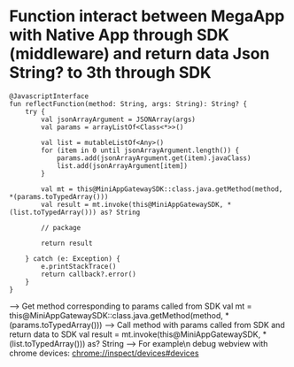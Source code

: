 # Function interact between MegaApp with Native App through SDK (middleware) and return data Json String? to 3th through SDK
    @JavascriptInterface
    fun reflectFunction(method: String, args: String): String? {
        try {
            val jsonArrayArgument = JSONArray(args)
            val params = arrayListOf<Class<*>>()

            val list = mutableListOf<Any>()
            for (item in 0 until jsonArrayArgument.length()) {
                params.add(jsonArrayArgument.get(item).javaClass)
                list.add(jsonArrayArgument[item])
            }

            val mt = this@MiniAppGatewaySDK::class.java.getMethod(method, *(params.toTypedArray()))
            val result = mt.invoke(this@MiniAppGatewaySDK, *(list.toTypedArray())) as? String

            // package

            return result

        } catch (e: Exception) {
            e.printStackTrace()
            return callback?.error()
        }
    }
--> Get method corresponding to params called from SDK
val mt = this@MiniAppGatewaySDK::class.java.getMethod(method, *(params.toTypedArray()))
--> Call method with params called from SDK and return data to SDK
val result = mt.invoke(this@MiniAppGatewaySDK, *(list.toTypedArray())) as? String
--> For example\n
debug webview with chrome devices: [chrome://inspect/devices#devices](url)

